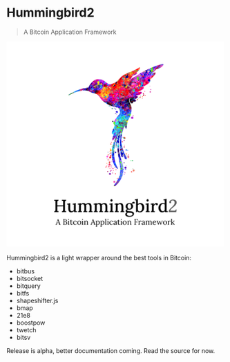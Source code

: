 # Hummingbird2
> A Bitcoin Application Framework

![logo](./logo.png)

Hummingbird2 is a light wrapper around the best tools in Bitcoin:

* bitbus
* bitsocket
* bitquery
* bitfs
* shapeshifter.js
* bmap
* 21e8
* boostpow
* twetch
* bitsv

Release is alpha, better documentation coming. Read the source for now.

